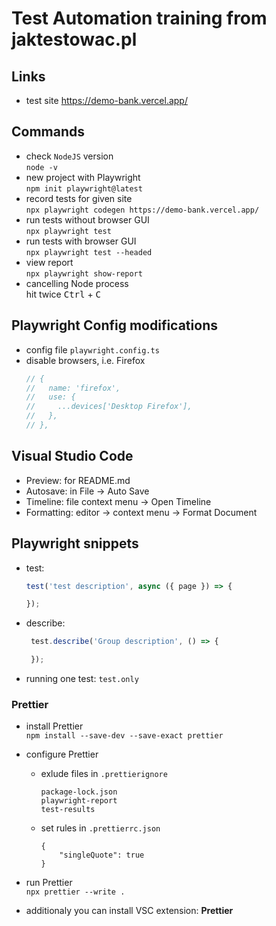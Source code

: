 # Test Automation training from jaktestowac.pl

## Links
- test site https://demo-bank.vercel.app/  


## Commands
- check `NodeJS` version  
`node -v`
- new project with Playwright  
`npm init playwright@latest`
- record tests for given site  
`npx playwright codegen https://demo-bank.vercel.app/`
- run tests without browser GUI  
`npx playwright test`
- run tests with browser GUI  
`npx playwright test --headed`
- view report  
`npx playwright show-report`
- cancelling Node process  
hit twice <kbd>Ctrl</kbd> + <kbd>C</kbd>

## Playwright Config modifications
- config file `playwright.config.ts`
- disable browsers, i.e. Firefox  
    ```javascript
    // {
    //   name: 'firefox',
    //   use: {
    //     ...devices['Desktop Firefox'],
    //   },
    // },
    ```

## Visual Studio Code
- Preview: for README.md
- Autosave: in File -> Auto Save
- Timeline: file context menu -> Open Timeline
- Formatting: editor -> context menu -> Format Document

## Playwright snippets
- test:
    ```javascript
    test('test description', async ({ page }) => {
    
    });
    ```
- describe:
    ```javascript
     test.describe('Group description', () => {

     });
    ```
- running one test: `test.only`

### Prettier

- install Prettier  
  `npm install --save-dev --save-exact prettier`
- configure Prettier

  - exlude files in `.prettierignore`

    ```
    package-lock.json
    playwright-report
    test-results

    ```

  - set rules in `.prettierrc.json`
    ```
    {
        "singleQuote": true
    }
    ```

- run Prettier  
  `npx prettier --write .`
- additionaly you can install VSC extension: **Prettier**